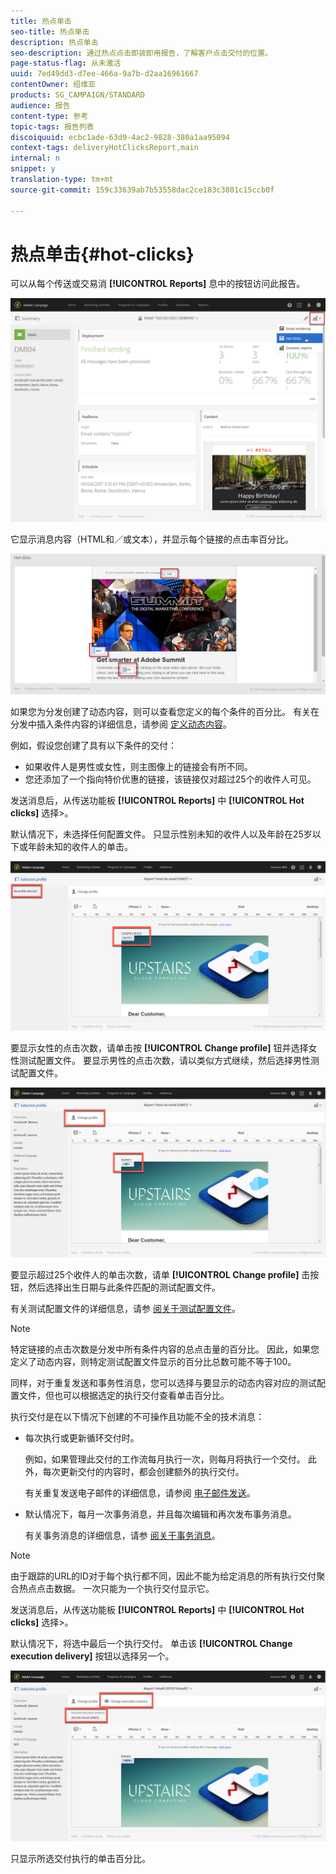 ```yaml
---
title: 热点单击
seo-title: 热点单击
description: 热点单击
seo-description: 通过热点点击即装即用报告，了解客户点击交付的位置。
page-status-flag: 从未激活
uuid: 7ed49dd3-d7ee-466a-9a7b-d2aa16961667
contentOwner: 绍维亚
products: SG_CAMPAIGN/STANDARD
audience: 报告
content-type: 参考
topic-tags: 报告列表
discoiquuid: ecbc1ade-63d9-4ac2-9828-380a1aa95094
context-tags: deliveryHotClicksReport,main
internal: n
snippet: y
translation-type: tm+mt
source-git-commit: 159c33639ab7b53558dac2ce183c3801c15ccb0f

---
```



# 热点单击{#hot-clicks}

可以从每个传送或交易消 **[!UICONTROL Reports]** 息中的按钮访问此报告。

![](assets/delivery_reports_hot-clicks_4.png)

它显示消息内容（HTML和／或文本），并显示每个链接的点击率百分比。

![](assets/delivery_reports_10.png)

如果您为分发创建了动态内容，则可以查看您定义的每个条件的百分比。 有关在分发中插入条件内容的详细信息，请参阅 [定义动态内容](../../designing/using/personalization.md#defining-dynamic-content-in-an-email)。

例如，假设您创建了具有以下条件的交付：

* 如果收件人是男性或女性，则主图像上的链接会有所不同。
* 您还添加了一个指向特价优惠的链接，该链接仅对超过25个的收件人可见。

发送消息后，从传送功能板 **[!UICONTROL Reports]** 中 **[!UICONTROL Hot clicks]** 选择&gt;。

默认情况下，未选择任何配置文件。 只显示性别未知的收件人以及年龄在25岁以下或年龄未知的收件人的单击。

![](assets/delivery_reports_hot-clicks_1.png)

要显示女性的点击次数，请单击按 **[!UICONTROL Change profile]** 钮并选择女性测试配置文件。 要显示男性的点击次数，请以类似方式继续，然后选择男性测试配置文件。

![](assets/delivery_reports_hot-clicks_2.png)

要显示超过25个收件人的单击次数，请单 **[!UICONTROL Change profile]** 击按钮，然后选择出生日期与此条件匹配的测试配置文件。

有关测试配置文件的详细信息，请参 [阅关于测试配置文件](../../sending/using/managing-test-profiles-and-sending-proofs.md#about-test-profiles)。

>[!NOTE]
>
>特定链接的点击次数是分发中所有条件内容的总点击量的百分比。 因此，如果您定义了动态内容，则特定测试配置文件显示的百分比总数可能不等于100。

同样，对于重复发送和事务性消息，您可以选择与要显示的动态内容对应的测试配置文件，但也可以根据选定的执行交付查看单击百分比。

执行交付是在以下情况下创建的不可操作且功能不全的技术消息：

* 每次执行或更新循环交付时。

   例如，如果管理此交付的工作流每月执行一次，则每月将执行一个交付。 此外，每次更新交付的内容时，都会创建额外的执行交付。

   有关重复发送电子邮件的详细信息，请参阅 [电子邮件发送](../../automating/using/email-delivery.md)。

* 默认情况下，每月一次事务消息，并且每次编辑和再次发布事务消息。

   有关事务消息的详细信息，请参 [阅关于事务消息](../../channels/using/about-transactional-messaging.md)。

>[!NOTE]
>
>由于跟踪的URL的ID对于每个执行都不同，因此不能为给定消息的所有执行交付聚合热点点击数据。 一次只能为一个执行交付显示它。

发送消息后，从传送功能板 **[!UICONTROL Reports]** 中 **[!UICONTROL Hot clicks]** 选择&gt;。

默认情况下，将选中最后一个执行交付。 单击该 **[!UICONTROL Change execution delivery]** 按钮以选择另一个。

![](assets/delivery_reports_hot-clicks_3.png)

只显示所选交付执行的单击百分比。
